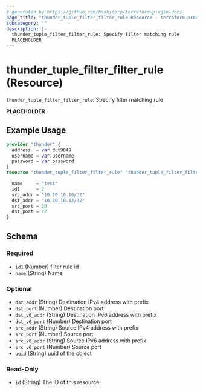 ```yaml
---
# generated by https://github.com/hashicorp/terraform-plugin-docs
page_title: "thunder_tuple_filter_filter_rule Resource - terraform-provider-thunder"
subcategory: ""
description: |-
  thunder_tuple_filter_filter_rule: Specify filter matching rule
  PLACEHOLDER
---
```


# thunder_tuple_filter_filter_rule (Resource)

`thunder_tuple_filter_filter_rule`: Specify filter matching rule

__PLACEHOLDER__

## Example Usage

```terraform
provider "thunder" {
  address  = var.dut9049
  username = var.username
  password = var.password
}
resource "thunder_tuple_filter_filter_rule" "thunder_tuple_filter_filter_rule" {

  name     = "test"
  id1      = 2
  src_addr = "10.10.10.10/32"
  dst_addr = "10.10.10.12/32"
  src_port = 20
  dst_port = 22
}
```

<!-- schema generated by tfplugindocs -->
## Schema

### Required

- `id1` (Number) filter rule id
- `name` (String) Name

### Optional

- `dst_addr` (String) Destination IPv4 address with prefix
- `dst_port` (Number) Destination port
- `dst_v6_addr` (String) Destination IPv6 address with prefix
- `dst_v6_port` (Number) Destination port
- `src_addr` (String) Source IPv4 address with prefix
- `src_port` (Number) Source port
- `src_v6_addr` (String) Source IPv6 address with prefix
- `src_v6_port` (Number) Source port
- `uuid` (String) uuid of the object

### Read-Only

- `id` (String) The ID of this resource.


